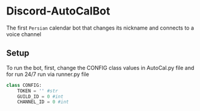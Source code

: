 # Discord-AutoCalBot
The first `Persian` calendar bot that changes its nickname and connects to a voice channel




## Setup
To run the bot, first, change the CONFIG class values in AutoCal.py file and for run 24/7 run via runner.py file
```python
class CONFIG:
    TOKEN = '' #str
    GUILD_ID = 0 #int
    CHANNEL_ID = 0 #int
```
